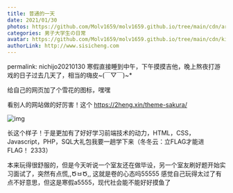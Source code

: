 ```yaml
---
title: 普通的一天
date: 2021/01/30
photos: https://github.com/Molv1659/molv1659.github.io/tree/main/cdn/article-covers/8.JPG
categories: 男子大学生の日常
avatar: https://github.com/Molv1659/molv1659.github.io/tree/main/cdn/kirito1.jpg
authorLink: http://www.sisicheng.com
---
```

permalink: nichijo20210130
寒假直接睡到中午，下午摸摸吉他，晚上熬夜打游戏的日子过去几天了，相当的嗨皮~(￣▽￣)~*

给自己的网页加了个雪花的图标，嘿嘿

看别人的网站做的好厉害！这个 https://2heng.xin/theme-sakura/

![img](sakura-1024x508.png)

长这个样子！于是更加有了好好学习前端技术的动力，HTML，CSS，Javascript，PHP，SQL大礼包我要一趟学下来（冬冬云：立FLAG才能进FLAG！ 2333）

本来玩得很舒服的，但是今天听说一个室友还在做毕设，另一个室友刷好题开始实习面试了，突然有点慌,,ԾㅂԾ,, 这就是卷的心态吗55555 感觉自己玩得太过了有点不好意思，但这是寒假a5555，现代社会能不能好好摸鱼了
